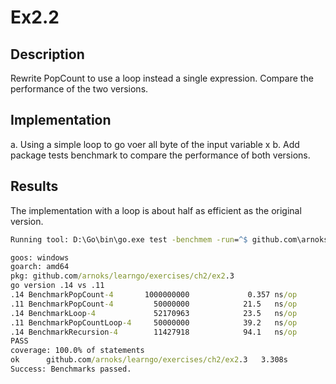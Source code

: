 # Ex2.2

## Description

Rewrite PopCount to use a loop instead a single expression. Compare
the performance of the two versions.

## Implementation

a.  Using a simple loop to go voer all byte of the input variable x
b. Add package tests benchmark to compare the performance of both versions.

## Results

The implementation with a loop is about half as efficient as the original version.

```cmd
Running tool: D:\Go\bin\go.exe test -benchmem -run=^$ github.com\arnoks\learngo\exercises\ch2\ex2.3 -bench . -coverprofile=C:\Users\vn401\AppData\Local\Temp\vscode-goU810AF\go-code-cover

goos: windows
goarch: amd64
pkg: github.com/arnoks/learngo/exercises/ch2/ex2.3
go version .14 vs .11
.14 BenchmarkPopCount-4    	  1000000000	         0.357 ns/op	       0 B/op	       0 allocs/op
.11 BenchmarkPopCount-4       	50000000	        21.5   ns/op	       0 B/op	       0 allocs/op
.14 BenchmarkLoop-4         	52170963	        23.5   ns/op	       0 B/op	       0 allocs/op
.11 BenchmarkPopCountLoop-4   	50000000	        39.2   ns/op	       0 B/op	       0 allocs/op
.14 BenchmarkRecursion-4     	11427918	        94.1   ns/op	       0 B/op	       0 allocs/op
PASS
coverage: 100.0% of statements
ok  	github.com/arnoks/learngo/exercises/ch2/ex2.3	3.308s
Success: Benchmarks passed.

```
